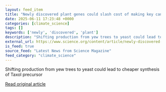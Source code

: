 ```yaml
---
layout: feed_item
title: "Newly discovered plant genes could slash cost of making key cancer drug"
date: 2025-06-11 17:23:48 +0000
categories: [climate_science]
tags: []
keywords: ['newly', 'discovered', 'plant']
description: "Shifting production from yew trees to yeast could lead to cheaper synthesis of Taxol precursor"
external_url: https://www.science.org/content/article/newly-discovered-plant-genes-could-slash-cost-making-key-cancer-drug
is_feed: true
source_feed: "Latest News from Science Magazine"
feed_category: "climate_science"
---
```


Shifting production from yew trees to yeast could lead to cheaper synthesis of Taxol precursor

[Read original article](https://www.science.org/content/article/newly-discovered-plant-genes-could-slash-cost-making-key-cancer-drug)
